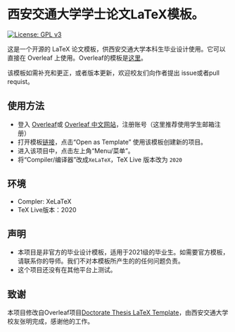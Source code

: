 # 西安交通大学学士论文LaTeX模板。

[![License: GPL v3](https://img.shields.io/badge/License-GPLv3-blue.svg)](https://www.gnu.org/licenses/gpl-3.0)

这是一个开源的 LaTeX 论文模板，供西安交通大学本科生毕业设计使用。它可以直接在 Overleaf 上使用。Overleaf的模板是[这里](https://www.overleaf.com/latex/templates/xian-jiaotong-university-bachelor-thesis-latex-template/rdpykcmzdrjp)。

该模板如需补充和更正，或者版本更新，欢迎校友们向作者提出 issue或者pull requist。

## 使用方法

- 登入 [Overleaf](https://www.overleaf.com/login)或 [Overleaf 中文网站](https://cn.overleaf.com/login)，注册账号（这里推荐使用学生邮箱注册）
- 打开模板[链接](https://www.overleaf.com/latex/templates/xian-jiaotong-university-bachelor-thesis-latex-template/rdpykcmzdrjp)，点击“Open as Template” 使用该模板创建新的项目。
- 进入该项目中，点击左上角“Menu/菜单”。
- 将“Compiler/编译器”改成`XeLaTeX`，TeX Live 版本改为 `2020`

## 环境

* Compler: XeLaTeX
* TeX Live版本：2020

## 声明

* 本项目是非官方的毕业设计模板，适用于2021级的毕业生。如需要官方模板，请联系你的导师。我们不对本模板所产生的的任何问题负责。
* 这个项目还没有在其他平台上测试。

## 致谢

本项目修改自Overleaf项目[Doctorate Thesis LaTeX Template](https://www.overleaf.com/latex/templates/latex-template-for-doctoral-thesis-of-xjtu/bmrqcdhbdrcw)，由西安交通大学校友张明完成，感谢他的工作。
